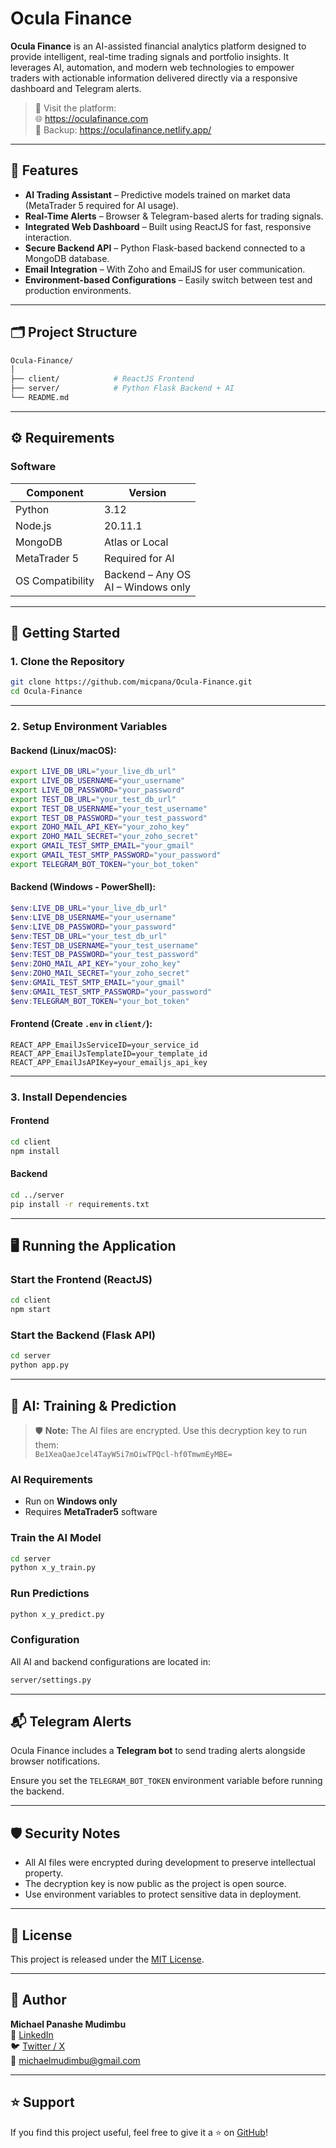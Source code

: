 
# Ocula Finance

**Ocula Finance** is an AI-assisted financial analytics platform designed to provide intelligent, real-time trading signals and portfolio insights. It leverages AI, automation, and modern web technologies to empower traders with actionable information delivered directly via a responsive dashboard and Telegram alerts.

> 🔗 Visit the platform:  
> 🌐 https://oculafinance.com  
> 🧪 Backup: https://oculafinance.netlify.app/

---

## 🧠 Features

- **AI Trading Assistant** – Predictive models trained on market data (MetaTrader 5 required for AI usage).
- **Real-Time Alerts** – Browser & Telegram-based alerts for trading signals.
- **Integrated Web Dashboard** – Built using ReactJS for fast, responsive interaction.
- **Secure Backend API** – Python Flask-based backend connected to a MongoDB database.
- **Email Integration** – With Zoho and EmailJS for user communication.
- **Environment-based Configurations** – Easily switch between test and production environments.

---

## 🗂️ Project Structure

```bash
Ocula-Finance/
│
├── client/            # ReactJS Frontend
├── server/            # Python Flask Backend + AI
└── README.md
```

---

## ⚙️ Requirements

### Software

| Component        | Version          |
|------------------|------------------|
| Python           | 3.12             |
| Node.js          | 20.11.1          |
| MongoDB          | Atlas or Local   |
| MetaTrader 5     | Required for AI  |
| OS Compatibility | Backend – Any OS <br> AI – Windows only |

---

## 🚀 Getting Started

### 1. Clone the Repository

```bash
git clone https://github.com/micpana/Ocula-Finance.git
cd Ocula-Finance
```

---

### 2. Setup Environment Variables

#### Backend (Linux/macOS):

```bash
export LIVE_DB_URL="your_live_db_url"
export LIVE_DB_USERNAME="your_username"
export LIVE_DB_PASSWORD="your_password"
export TEST_DB_URL="your_test_db_url"
export TEST_DB_USERNAME="your_test_username"
export TEST_DB_PASSWORD="your_test_password"
export ZOHO_MAIL_API_KEY="your_zoho_key"
export ZOHO_MAIL_SECRET="your_zoho_secret"
export GMAIL_TEST_SMTP_EMAIL="your_gmail"
export GMAIL_TEST_SMTP_PASSWORD="your_password"
export TELEGRAM_BOT_TOKEN="your_bot_token"
```

#### Backend (Windows - PowerShell):

```powershell
$env:LIVE_DB_URL="your_live_db_url"
$env:LIVE_DB_USERNAME="your_username"
$env:LIVE_DB_PASSWORD="your_password"
$env:TEST_DB_URL="your_test_db_url"
$env:TEST_DB_USERNAME="your_test_username"
$env:TEST_DB_PASSWORD="your_test_password"
$env:ZOHO_MAIL_API_KEY="your_zoho_key"
$env:ZOHO_MAIL_SECRET="your_zoho_secret"
$env:GMAIL_TEST_SMTP_EMAIL="your_gmail"
$env:GMAIL_TEST_SMTP_PASSWORD="your_password"
$env:TELEGRAM_BOT_TOKEN="your_bot_token"
```

#### Frontend (Create `.env` in `client/`):

```env
REACT_APP_EmailJsServiceID=your_service_id
REACT_APP_EmailJsTemplateID=your_template_id
REACT_APP_EmailJsAPIKey=your_emailjs_api_key
```

---

### 3. Install Dependencies

#### Frontend

```bash
cd client
npm install
```

#### Backend

```bash
cd ../server
pip install -r requirements.txt
```

---

## 🖥️ Running the Application

### Start the Frontend (ReactJS)

```bash
cd client
npm start
```

### Start the Backend (Flask API)

```bash
cd server
python app.py
```

---

## 🧠 AI: Training & Prediction

> 🛡️ **Note:** The AI files are encrypted. Use this decryption key to run them:  
> `Be1XeaQaeJcel4TayW5i7mOiwTPQcl-hf0TmwmEyMBE=`

### AI Requirements

- Run on **Windows only**
- Requires **MetaTrader5** software

### Train the AI Model

```bash
cd server
python x_y_train.py
```

### Run Predictions

```bash
python x_y_predict.py
```

### Configuration

All AI and backend configurations are located in:

```bash
server/settings.py
```

---

## 📬 Telegram Alerts

Ocula Finance includes a **Telegram bot** to send trading alerts alongside browser notifications.

Ensure you set the `TELEGRAM_BOT_TOKEN` environment variable before running the backend.

---

## 🛡️ Security Notes

- All AI files were encrypted during development to preserve intellectual property.
- The decryption key is now public as the project is open source.
- Use environment variables to protect sensitive data in deployment.

---

## 📄 License

This project is released under the [MIT License](LICENSE).

---

## 👤 Author

**Michael Panashe Mudimbu**  
🔗 [LinkedIn](https://www.linkedin.com/in/michael-panashe-mudimbu/)  
🐦 [Twitter / X](https://x.com/MudimbuMichael)  
📧 michaelmudimbu@gmail.com

---

## ⭐ Support

If you find this project useful, feel free to give it a ⭐ on [GitHub](https://github.com/micpana/Ocula-Finance)!
